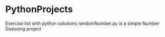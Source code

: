 # PythonProjects
Exercise list with python solutions
randomNumber.py is a simple Number Guessing project
